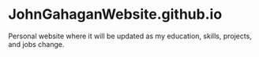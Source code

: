 # JohnGahaganWebsite.github.io
Personal website where it will be updated as my education, skills, projects, and jobs change.
